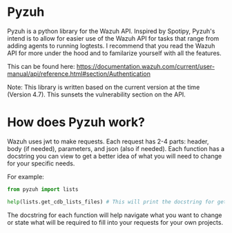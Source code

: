 # Pyzuh
Pyzuh is a python library for the Wazuh API. Inspired by Spotipy, Pyzuh's intend is to allow for easier use of the Wazuh API for tasks that range from adding agents to running logtests. I recommend that you read the Wazuh API for more under the hood and to familarize yourself with all the features. 

This can be found here: https://documentation.wazuh.com/current/user-manual/api/reference.html#section/Authentication

Note: This library is written based on the current version at the time (Version 4.7). This sunsets the vulnerability section on the API. 

# How does Pyzuh work? 
Wazuh uses jwt to make requests. Each request has 2-4 parts: header, body (if needed), parameters, and json (also if needed). Each function has a docstring you can view to get a better idea of what you will need to change for your specific needs. 

For example: 
```Python
from pyzuh import lists

help(lists.get_cdb_lists_files) # This will print the docstring for get_cdb_lists_files
```

The docstring for each function will help navigate what you want to change or state what will be required to fill into your requests for your own projects. 
